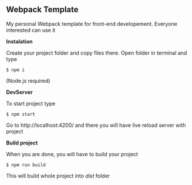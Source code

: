 ## Webpack Template

My personal Webpack template for front-end developement. Everyone interested can use it

**Instalation**

Create your project folder and copy files there. Open folder in terminal and type 

    $ npm i
(Node.js required)

**DevServer**

To start project type 

    $ npm start
 Go to http://localhost:4200/ and there you will have live reload server with project
 
**Build project**

When you are done, you will have to build your project

    $ npm run build
   This will build whole project into *dist* folder
